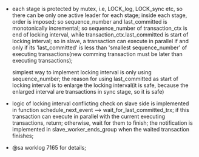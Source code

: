 * each stage is protected by mutex, i.e, LOCK_log, LOCK_sync etc, so there can be only one active leader for each stage;
  inside each stage, order is imposed; so sequence_number and last_committed is monotonically incremental; so sequence_number
  of transaction_ctx is end of locking interval, while transaction_ctx.last_committed is start of locking interval; so in slave,
  a transaction can execute in parallel if and only if its 'last_committed' is less than 'smallest sequence_number' of executing
  transactions(new comming transaction must be later than executing transactions);

  simplest way to implement locking interval is only using sequence_number; the reason for using last_committed as start of locking
  interval is to enlarge the locking interval(it is safe, because the enlarged interval are transactions in sync stage, so it is safe)

* logic of locking interval conflicting check on slave side is implemented in function schedule_next_event --> wait_for_last_committed_trx;
  if this transaction can execute in parallel with the current executing transactions, return; otherwise, wait for them to finish; the
  notification is implemented in slave_worker_ends_group when the waited transaction finishes;

* @sa worklog 7165 for details;
